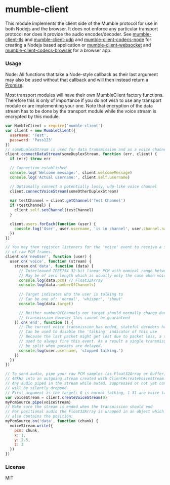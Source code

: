 # mumble-client

This module implements the client side of the Mumble protocol for use in both Nodejs and the browser.
It does not enforce any particular transport protocol nor does it provide the audio encoder/decoder.
See [mumble-client-tls] and [mumble-client-udp] and [mumble-client-codecs-node] for creating a Nodejs based application or
[mumble-client-websocket] and [mumble-client-codecs-browser] for a browser app.

### Usage

Node: All functions that take a Node-style callback as their last argument may also be used without that callback and will then instead return a [Promise].

Most transport modules will have their own MumbleClient factory functions.
Therefore this is only of importance if you do not wish to use any transport module or are implementing your one.
Note that encryption of the data stream has to be done by the transport module while the voice stream is encrypted by this module.
```javascript
var MumbleClient = require('mumble-client')
var client = new MumbleClient({
  username: 'Test',
  password: 'Pass123'
})
// someDuplexStream is used for data transmission and as a voice channel fallback
client.connectDataStream(someDuplexStream, function (err, client) {
  if (err) throw err

  // Connection established
  console.log('Welcome message:', client.welcomeMessage)
  console.log('Actual username:', client.self.username)

  // Optionally connect a potentially lossy, udp-like voice channel
  client.connectVoiceStream(someOtherDuplexStream)
  
  var testChannel = client.getChannel('Test Channel')
  if (testChannel) {
    client.self.setChannel(testChannel)
  }

  client.users.forEach(function (user) {
    console.log('User', user.username, 'is in channel', user.channel.name)
  })
})

// You may then register listeners for the 'voice' event to receive a stream
// of raw PCM frames.
client.on('newUser', function (user) {
  user.on('voice', function (stream) {
    stream.on('data', function (data) {
      // Interleaved IEEE754 32-bit linear PCM with nominal range between -1 and +1
      // May be of zero length which is usually only the case when voice.end is true
      console.log(data.pcm) // Float32Array
      console.log(data.numberOfChannels)
      
      // Target indicates who the user is talking to
      // Can be one of: 'normal', 'whisper', 'shout'
      console.log(data.target)

      // Neither numberOfChannels nor target should normally change during one 
      // transmission however this cannot be guaranteed
    }).on('end', function () {
      // The current voice transmission has ended, stateful decoders have been reset
      // Can be used to disable the 'talking' indicator of this use
      // Because the last packet might get lost due to packet loss, a timer is
      // used to always fire this event. As a result a single transmission might
      // be split when packets are delayed.
      console.log(user.username, 'stopped talking.')
    })
  })
})

// To send audio, pipe your raw PCM samples (as Float32Array or Buffer) at 
// 48kHz into an outgoing stream created with Client#createVoiceStream.
// Any audio piped in the stream while muted, suppressed or not yet connected
// will be silently dropped.
// First argument is the target: 0 is normal talking, 1-31 are voice targets
var voiceStream = client.createVoiceStream(0)
myPcmSource.pipe(voiceStream)
// Make sure the stream is ended when the transmission should end
// For positional audio the Float32Array is wrapped in an object which
// also contains the position:
myPcmSource.on('data', function (chunk) {
  voiceStream.write({
    pcm: chunk,
    x: 1,
    y: 2.5,
    z: 3
  })
})
```

### License
MIT

[mumble-client-tls]: https://github.com/johni0702/mumble-client-tls
[mumble-client-udp]: https://github.com/johni0702/mumble-client-udp
[mumble-client-websocket]: https://github.com/johni0702/mumble-client-websocket
[mumble-client-codecs-node]: https://github.com/johni0702/mumble-client-codecs-node
[mumble-client-codecs-browser]: https://github.com/johni0702/mumble-client-codecs-browser
[Promise]: https://github.com/then/promise

